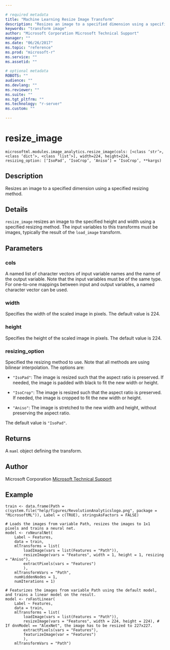 ```yaml
--- 
 
# required metadata 
title: "Machine Learning Resize Image Transform" 
description: "Resizes an image to a specified dimension using a specified" 
keywords: "transform image" 
author: "Microsoft Corporation Microsoft Technical Support" 
manager: "" 
ms.date: "06/26/2017" 
ms.topic: "reference" 
ms.prod: "microsoft-r" 
ms.service: "" 
ms.assetid: "" 
 
# optional metadata 
ROBOTS: "" 
audience: "" 
ms.devlang: "" 
ms.reviewer: "" 
ms.suite: "" 
ms.tgt_pltfrm: "" 
ms.technology: "r-server" 
ms.custom: "" 
 
---
```


# resize_image



```
microsoftml.modules.image_analytics.resize_image(cols: [<class ‘str’>, <class ‘dict’>, <class ‘list’>], width=224, height=224, resizing_option: [‘IsoPad’, ‘IsoCrop’, ‘Aniso’] = ‘IsoCrop’, **kargs)
```




## Description

Resizes an image to a specified dimension using a specified
resizing method.


## Details

``resize_image`` resizes an image to the specified height and width
using a specified resizing method. The input variables to this transforms must
be images, typically the result of the ``load_image`` transform.


## Parameters


### cols

A named list of character vectors of input variable names and
the name of the output variable. Note that the input variables must
be of the same type. For one-to-one mappings between input and output
variables, a named character vector can be used.


### width

Specifies the width of the scaled image in pixels. The default value is 224.


### height

Specifies the height of the scaled image in pixels. The default value is 224.


### resizing_option

Specified the resizing method to use. Note that all methods
are using bilinear interpolation. The options are:

* ``"IsoPad"``: The image is resized such that the aspect ratio is preserved. If needed, the image is padded with black to fit the new width or height. 

* ``"IsoCrop"``: The image is resized such that the aspect ratio is preserved. If needed, the image is cropped to fit the new width or height. 

* ``"Aniso"``: The image is stretched to the new width and height, without preserving the aspect ratio. 

The default value is ``"IsoPad"``.


## Returns

A ``maml`` object defining the transform.


## Author

Microsoft Corporation [Microsoft Technical Support](https://go.microsoft.com/fwlink/?LinkID=698556&clcid=0x409.md)


## Example



```
train <- data.frame(Path = c(system.file("help/figures/RevolutionAnalyticslogo.png", package = "MicrosoftML")), Label = c(TRUE), stringsAsFactors = FALSE)

# Loads the images from variable Path, resizes the images to 1x1 pixels and trains a neural net.
model <- rxNeuralNet(
    Label ~ Features,
    data = train,
    mlTransforms = list(
        loadImage(vars = list(Features = "Path")),
        resizeImage(vars = "Features", width = 1, height = 1, resizing = "Aniso"),
        extractPixels(vars = "Features")
        ),
    mlTransformVars = "Path",
    numHiddenNodes = 1,
    numIterations = 1)

# Featurizes the images from variable Path using the default model, and trains a linear model on the result.
model <- rxFastLinear(
    Label ~ Features,
    data = train,
    mlTransforms = list(
        loadImage(vars = list(Features = "Path")),
        resizeImage(vars = "Features", width = 224, height = 224), # If dnnModel == "AlexNet", the image has to be resized to 227x227.
        extractPixels(vars = "Features"),
        featurizeImage(var = "Features")
        ),
    mlTransformVars = "Path")
```

